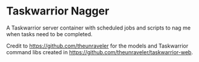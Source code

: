 # Taskwarrior Nagger

A Taskwarrior server container with scheduled jobs and scripts to nag me when tasks need to be completed.

Credit to https://github.com/theunraveler for the models and Taskwarrior command libs created in https://github.com/theunraveler/taskwarrior-web.

